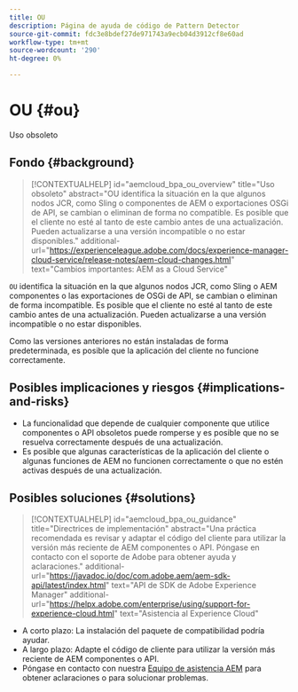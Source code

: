 ```yaml
---
title: OU
description: Página de ayuda de código de Pattern Detector
source-git-commit: fdc3e8bdef27de971743a9ecb04d3912cf8e60ad
workflow-type: tm+mt
source-wordcount: '290'
ht-degree: 0%

---
```


# OU {#ou}

Uso obsoleto

## Fondo {#background}

>[!CONTEXTUALHELP]
>id="aemcloud_bpa_ou_overview"
>title="Uso obsoleto"
>abstract="OU identifica la situación en la que algunos nodos JCR, como Sling o componentes de AEM o exportaciones OSGi de API, se cambian o eliminan de forma no compatible. Es posible que el cliente no esté al tanto de este cambio antes de una actualización. Pueden actualizarse a una versión incompatible o no estar disponibles."
>additional-url="https://experienceleague.adobe.com/docs/experience-manager-cloud-service/release-notes/aem-cloud-changes.html" text="Cambios importantes: AEM as a Cloud Service"

`OU` identifica la situación en la que algunos nodos JCR, como Sling o AEM componentes o las exportaciones de OSGi de API, se cambian o eliminan de forma incompatible. Es posible que el cliente no esté al tanto de este cambio antes de una actualización. Pueden actualizarse a una versión incompatible o no estar disponibles.

Como las versiones anteriores no están instaladas de forma predeterminada, es posible que la aplicación del cliente no funcione correctamente.

## Posibles implicaciones y riesgos {#implications-and-risks}

* La funcionalidad que depende de cualquier componente que utilice componentes o API obsoletos puede romperse y es posible que no se resuelva correctamente después de una actualización.
* Es posible que algunas características de la aplicación del cliente o algunas funciones de AEM no funcionen correctamente o que no estén activas después de una actualización.

## Posibles soluciones {#solutions}

>[!CONTEXTUALHELP]
>id="aemcloud_bpa_ou_guidance"
>title="Directrices de implementación"
>abstract="Una práctica recomendada es revisar y adaptar el código del cliente para utilizar la versión más reciente de AEM componentes o API. Póngase en contacto con el soporte de Adobe para obtener ayuda y aclaraciones."
>additional-url="https://javadoc.io/doc/com.adobe.aem/aem-sdk-api/latest/index.html" text="API de SDK de Adobe Experience Manager"
>additional-url="https://helpx.adobe.com/enterprise/using/support-for-experience-cloud.html" text="Asistencia al Experience Cloud"

* A corto plazo: La instalación del paquete de compatibilidad podría ayudar.
* A largo plazo: Adapte el código de cliente para utilizar la versión más reciente de AEM componentes o API.
* Póngase en contacto con nuestra [Equipo de asistencia AEM](https://helpx.adobe.com/enterprise/using/support-for-experience-cloud.html) para obtener aclaraciones o para solucionar problemas.
